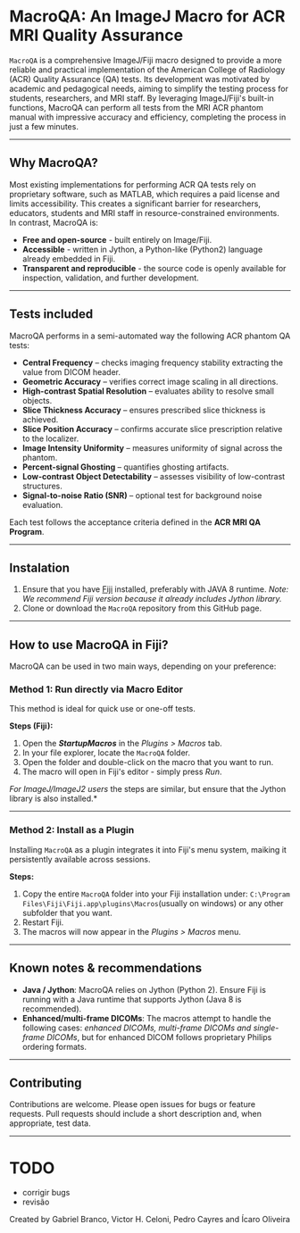 # MacroQA: An ImageJ Macro for ACR MRI Quality Assurance
`MacroQA` is a comprehensive ImageJ/Fiji macro designed to provide a more reliable and practical implementation of the American College of Radiology (ACR) Quality Assurance (QA) tests. Its development was motivated by academic and pedagogical needs, aiming to simplify the testing process for students, researchers, and MRI staff. By leveraging ImageJ/Fiji's built-in functions, MacroQA can perform all tests from the MRI ACR phantom manual with impressive accuracy and efficiency, completing the process in just a few minutes.

---

## Why MacroQA?
Most existing implementations for performing ACR QA tests rely on proprietary software, such as MATLAB, which requires a paid license and limits accessibility. This creates a significant barrier for researchers, educators, students and MRI staff in resource-constrained environments.\
In contrast, MacroQA is:
- **Free and open-source** - built entirely on Image/Fiji.
- **Accessible** - written in Jython, a Python-like (Python2) language already embedded in Fiji.
- **Transparent and reproducible** - the source code is openly available for inspection, validation, and further development.

---

## Tests included
MacroQA performs in a semi-automated way the following ACR phantom QA tests:
- **Central Frequency** – checks imaging frequency stability extracting the value from DICOM header.  
- **Geometric Accuracy** – verifies correct image scaling in all directions.  
- **High-contrast Spatial Resolution** – evaluates ability to resolve small objects.  
- **Slice Thickness Accuracy** – ensures prescribed slice thickness is achieved.  
- **Slice Position Accuracy** – confirms accurate slice prescription relative to the localizer.  
- **Image Intensity Uniformity** – measures uniformity of signal across the phantom.  
- **Percent-signal Ghosting** – quantifies ghosting artifacts.  
- **Low-contrast Object Detectability** – assesses visibility of low-contrast structures.  
- **Signal-to-noise Ratio (SNR)** – optional test for background noise evaluation.  

Each test follows the acceptance criteria defined in the **ACR MRI QA Program**.  

---

## Instalation
1. Ensure that you have [Fiji](https://imagej.net/software/fiji/) installed, preferably with JAVA 8 runtime.
*Note: We recommend Fiji version because it already includes Jython library.*
2. Clone or download the `MacroQA` repository from this GitHub page.

---

## How to use MacroQA in Fiji?
MacroQA can be used in two main ways, depending on your preference:

### Method 1: Run directly via Macro Editor
This method is ideal for quick use or one-off tests.

**Steps (Fiji):**
1. Open the ***StartupMacros*** in the *Plugins > Macros* tab.
2. In your file explorer, locate the `MacroQA` folder.
3. Open the folder and double-click on the macro that you want to run.
4. The macro will open in Fiji's editor - simply press *Run*.

*For ImageJ/ImageJ2 users* the steps are similar, but ensure that the Jython library is also installed.*

---

### Method 2: Install as a Plugin
Installing `MacroQA` as a plugin integrates it into Fiji's menu system, maiking it persistently available across sessions.

**Steps:**
1. Copy the entire `MacroQA` folder into your Fiji installation under: `C:\Program Files\Fiji\Fiji.app\plugins\Macros`(usually on windows) or any other subfolder that you want.
2. Restart Fiji.
3. The macros will now appear in the *Plugins > Macros* menu.

---

## Known notes & recommendations
- **Java / Jython**: MacroQA relies on Jython (Python 2). Ensure Fiji is running with a Java runtime that supports Jython (Java 8 is recommended).  
- **Enhanced/multi-frame DICOMs**: The macros attempt to handle the following cases: *enhanced DICOMs, multi-frame DICOMs and single-frame DICOMs*, but for enhanced DICOM follows proprietary Philips ordering formats.

---

## Contributing
Contributions are welcome. Please open issues for bugs or feature requests. Pull requests should include a short description and, when appropriate, test data.

---

# TODO
- corrigir bugs
- revisão

Created by Gabriel Branco, Victor H. Celoni, Pedro Cayres and Ícaro Oliveira
